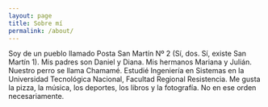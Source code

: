 ```yaml
---
layout: page
title: Sobre mí
permalink: /about/
---
```


Soy de un pueblo llamado Posta San Martín Nº 2 (Sí, dos. Sí, existe San Martín 1). Mis padres son Daniel y Diana. Mis hermanos Mariana y Julián. Nuestro perro se llama Chamamé. Estudié Ingeniería en Sistemas en la Universidad Tecnológica Nacional, Facultad Regional Resistencia. Me gusta la pizza, la música, los deportes, los libros y la fotografía. No en ese orden necesariamente.
